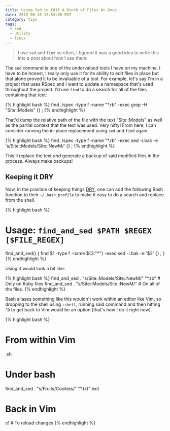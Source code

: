 ```yaml
---
title: Using Sed to Edit A Bunch of Files At Once
date: 2015-06-18 15:53:00 EDT
category: tips
tags:
  - sed
  - utility
  - linux
---
```


> I use `sed` and `find` so often, I figured it was a good idea to write this
> into a post about how I use them.

The `sed` command is one of the undervalued tools I have on my machine. I have
to be honest, I really only use it for its ability to edit files in place but
that alone proved it to be invaluable of a tool. For example, let's say I'm in a
project that uses RSpec and I want to update a namespace that's used throughout
the project. I'd use `find` to do a search for all of the files containing that
text:

{% highlight bash %}
find ./spec -type f -name "*.rb" -exec grep -H "Site::Models" {} \;
{% endhighlight %}

That'd dump the relative path of the file with the text "Site::Models" as well
as the partial context that the text was used. Very nifty! From here, I can
consider running the in-place replacement using `sed` and `find` again.

{% highlight bash %}
find ./spec -type f -name "*.rb" -exec sed -i.bak -e 's/Site::Models/Site::NewM/' {} \;
{% endhighlight %}

This'll replace the text _and_ generate a backup of said modified files in the
process. Always make backups!

## Keeping it DRY

Now, in the practice of keeping things [DRY][], one can add the following Bash
function to their `~/.bash_profile` to make it easy to do a search and replace
from the shell.

{% highlight bash %}
# Usage: `find_and_sed $PATH $REGEX [$FILE_REGEX]`
find_and_sed() {
  find $1 -type f -name ${3:"*"} -exec sed -i.bak -e '$2' {} \;
}
{% endhighlight %}

Using it would look a bit like:

{% highlight bash %}
find_and_sed . "s/Site::Models/Site::NewM/" "*.rb" # Only on Ruby files
find_and_sed . "s/Site::Models/Site::NewM/" # On all of the files.
{% endhighlight %}

Bash aliases something like this wouldn't work within an editor like Vim, so
dropping to the shell using `:shell`, running said command and then hitting `^D`
to get back to Vim would be an option (that's how I do it right now).

{% highlight bash %}
# From within Vim
:sh
# Under bash
find_and_sed . "s/Fruits/Cookies/" "*.txt"
exit
# Back in Vim
e! # To reload changes
{% endhighlight %}

[dry]: https://en.wikipedia.org/wiki/Don't_repeat_yourself
